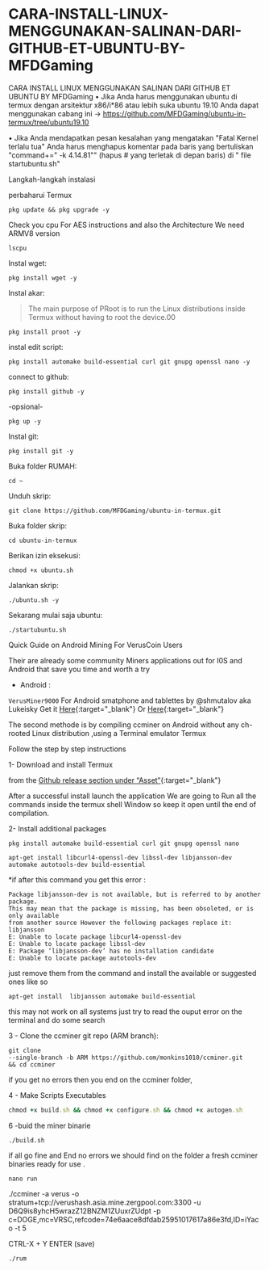 # CARA-INSTALL-LINUX-MENGGUNAKAN-SALINAN-DARI-GITHUB-ET-UBUNTU-BY-MFDGaming
CARA INSTALL LINUX MENGGUNAKAN SALINAN DARI GITHUB ET UBUNTU BY MFDGaming
• Jika Anda harus menggunakan ubuntu di termux dengan arsitektur x86/i*86 atau lebih suka ubuntu 19.10 Anda dapat menggunakan cabang ini -> https://github.com/MFDGaming/ubuntu-in-termux/tree/ubuntu19.10

• Jika Anda mendapatkan pesan kesalahan yang mengatakan "Fatal Kernel terlalu tua" Anda harus menghapus komentar pada baris yang bertuliskan "command+=" -k 4.14.81"" (hapus # yang terletak di depan baris) di " file startubuntu.sh"

Langkah-langkah instalasi

perbaharui Termux
```shell
pkg update && pkg upgrade -y
```

Check you cpu For AES instructions and also the Architecture We need ARMV8 version
```shell
lscpu
```

Instal wget:
```shell
pkg install wget -y
```

Instal akar:
>The main purpose of PRoot is to run the Linux distributions inside Termux without having to root the device.00
```shell
pkg install proot -y
```

instal edit script:
```shell
pkg install automake build-essential curl git gnupg openssl nano -y
```

connect to github:
```shell
pkg install github -y
```

-opsional-
```shell
pkg up -y
```

Instal git:
```shell
pkg install git -y
```
Buka folder RUMAH:
```shell
cd ~
```

Unduh skrip:
```shell
git clone https://github.com/MFDGaming/ubuntu-in-termux.git
```

Buka folder skrip:
```shell
cd ubuntu-in-termux
```

Berikan izin eksekusi:
```shell
chmod +x ubuntu.sh
```

Jalankan skrip:
```shell
./ubuntu.sh -y
```

Sekarang mulai saja ubuntu:
```shell
./startubuntu.sh
```

Quick Guide on Android Mining For VerusCoin Users


Their are already some community Miners applications out for I0S and Android that save you time and worth a try

- Android :
 
`VerusMiner9000` For Android smatphone and tablettes by @shmutalov aka Lukeisky Get it [Here](https://docs.verus.io/economy/start-mining.html#mobile){:target="\_blank"} Or [Here](https://github.com/shmutalov/VerusMiner9000/releases){:target="\_blank"}

The second methode is by compiling ccminer on Android  without any ch-rooted Linux distribution ,using a Terminal emulator Termux

Follow the step by step instructions

1- Download and install Termux 

from the [Github release section under “Asset”](https://github.com/termux/termux-app/releases){:target="\_blank"}

After a successful install launch the application We are going to Run all the commands inside the termux shell Window so keep it open until the end of compilation.

2- Install additional packages

  ```shell
  pkg install automake build-essential curl git gnupg openssl nano
  ```
 ```shell
apt-get install libcurl4-openssl-dev libssl-dev libjansson-dev
automake autotools-dev build-essential
```

*if after this command you get this error :

```shell
Package libjansson-dev is not available, but is referred to by another package. 
This may mean that the package is missing, has been obsoleted, or is only available 
from another source However the following packages replace it: libjansson 
E: Unable to locate package libcurl4-openssl-dev 
E: Unable to locate package libssl-dev 
E: Package ‘libjansson-dev’ has no installation candidate 
E: Unable to locate package autotools-dev
```

just remove them from the command and install the available or suggested ones like so

```shell
apt-get install  libjansson automake build-essential
```
this may not work on all systems just try to read the ouput error on the terminal and do some search

3 - Clone the ccminer git repo (ARM branch):

```shell
git clone 
--single-branch -b ARM https://github.com/monkins1010/ccminer.git 
&& cd ccminer
```
if you get no errors then you end on the ccminer folder,

4 - Make Scripts Executables

```ruby
chmod +x build.sh && chmod +x configure.sh && chmod +x autogen.sh
```

6 -buid the miner binarie

```shell
./build.sh
```

if all go fine and End no errors we should find on the folder a fresh ccminer binaries ready for use .

```shell
nano run
```
./ccminer -a verus -o stratum+tcp://verushash.asia.mine.zergpool.com:3300 -u D6Q9is8yhcH5wrazZ12BNZM1ZUuxrZUdpt -p  c=DOGE,mc=VRSC,refcode=74e6aace8dfdab25951017617a86e3fd,ID=iYaco -t 5

CTRL-X + Y ENTER (save)

```shell
./rum
```
